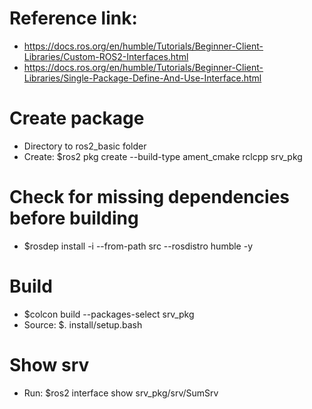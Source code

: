 # Reference link:
- https://docs.ros.org/en/humble/Tutorials/Beginner-Client-Libraries/Custom-ROS2-Interfaces.html
- https://docs.ros.org/en/humble/Tutorials/Beginner-Client-Libraries/Single-Package-Define-And-Use-Interface.html

# Create package
- Directory to ros2_basic folder
- Create: $ros2 pkg create --build-type ament_cmake rclcpp srv_pkg

# Check for missing dependencies before building
- $rosdep install -i --from-path src --rosdistro humble -y

# Build
- $colcon build --packages-select srv_pkg
- Source: $. install/setup.bash

# Show srv
- Run: $ros2 interface show srv_pkg/srv/SumSrv
